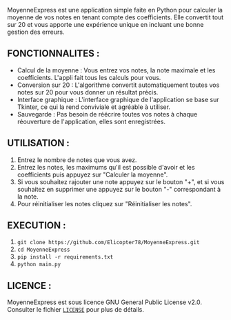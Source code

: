 MoyenneExpress est une application simple faite en Python pour calculer la moyenne de vos notes en tenant compte des coefficients. Elle convertit tout sur 20 et vous apporte une expérience unique en incluant une bonne gestion des erreurs.

## FONCTIONNALITES :

- Calcul de la moyenne : Vous entrez vos notes, la note maximale et les coefficients. L'appli fait tous les calculs pour vous.
- Conversion sur 20 : L'algorithme convertit automatiquement toutes vos notes sur 20 pour vous donner un résultat précis.
- Interface graphique : L'interface graphique de l'application se base sur Tkinter, ce qui la rend conviviale et agréable à utiliser.
- Sauvegarde : Pas besoin de réécrire toutes vos notes à chaque réouverture de l'application, elles sont enregistrées.

## UTILISATION :

1. Entrez le nombre de notes que vous avez.
2. Entrez les notes, les maximums qu'il est possible d'avoir et les coefficients puis appuyez sur "Calculer la moyenne".
3. Si vous souhaitez rajouter une note appuyez sur le bouton "+", et si vous souhaitez en supprimer une appuyez sur le bouton "-" correspondant à la note.
4. Pour réinitialiser les notes cliquez sur "Réinitialiser les notes".

## EXECUTION :
1. `git clone https://github.com/Elicopter78/MoyenneExpress.git`
2. `cd MoyenneExpress`
3. `pip install -r requirements.txt`
4. `python main.py`

## LICENCE :
MoyenneExpress est sous licence GNU General Public License v2.0. Consulter le fichier [`LICENSE`](https://github.com/Elicopter78/MoyenneExpress/blob/main/LICENSE) pour plus de détails.
